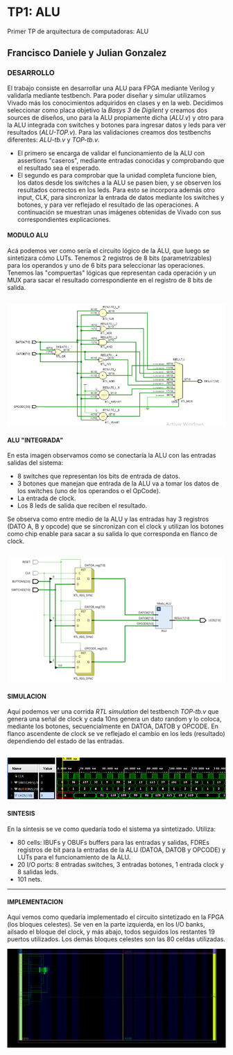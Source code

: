 # TP1: ALU
Primer TP de arquitectura de computadoras: ALU

## Francisco Daniele y Julian Gonzalez

### DESARROLLO
El trabajo consiste en desarrollar una ALU para FPGA mediante Verilog y validarla mediante testbench. Para poder diseñar y simular utilizamos Vivado más los conocimientos adquiridos en clases y en la web.
Decidimos seleccionar como placa objetivo la _Basys 3_ de _Digilent_ y creamos dos sources de diseños, uno para la ALU propiamente dicha (_ALU.v_) y otro para la ALU integrada con switches y botones para ingresar datos y leds para ver resultados (_ALU-TOP.v_).
Para las validaciones creamos dos testbenchs diferentes: _ALU-tb.v_ y _TOP-tb.v_.
-    El primero se encarga de validar el funcionamiento de la ALU con assertions "caseros", mediante entradas conocidas y comprobando que el resultado sea el esperado.
-    El segundo es para comprobar que la unidad completa funcione bien, los datos desde los switches a la ALU se pasen bien, y se observen los resultados correctos en los leds. Para esto se incorpora además otro input, CLK, para sincronizar la entrada de datos mediante los switches y botones, y para ver reflejado el resultado de las operaciones.
A continuación se muestran unas imágenes obtenidas de Vivado con sus correspondientes explicaciones.

#### MODULO ALU
Acá podemos ver como sería el circuito lógico de la ALU, que luego se sintetizara cómo LUTs. Tenemos 2 registros de 8 bits (parametrizables) para los operandos y uno de 6 bits para seleccionar las operaciones. Tenemos las "compuertas" lógicas que representan cada operación y un MUX para sacar el resultado correspondiente en el registro de 8 bits de salida.

![ALU schematic](images/alu.PNG)
---
#### ALU "INTEGRADA"
En esta imagen observamos como se conectaría la ALU con las entradas salidas del sistema:
-    8 switches que representan los bits de entrada de datos.
-    3 botones que manejan que entrada de la ALU va a tomar los datos de los switches (uno de los operandos o el OpCode).
-    La entrada de clock.
-    Los 8 leds de salida que reciben el resultado.

Se observa como entre medio de la ALU y las entradas hay 3 registros (DATO A, B y opcode) que se sincronizan con el clock y utilizan los botones como chip enable para sacar a su salida lo que corresponda en flanco de clock.

![TOP schematic](images/top.PNG)
---
#### SIMULACION
Aquí podemos ver una corrida _RTL simulation_ del testbench _TOP-tb.v_ que genera una señal de clock y cada 10ns genera un dato random y lo coloca, mediante los botones, secuencialmente en DATOA, DATOB y OPCODE. En flanco ascendente de clock se ve reflejado el cambio en los leds (resultado) dependiendo del estado de las entradas. 

![simulation](images/simulation.PNG)
---
#### SINTESIS
En la síntesis se ve como quedaría todo el sistema ya sintetizado. Utiliza:
-    80 cells: IBUFs y OBUFs buffers para las entradas y salidas, FDREs registros de bit para la entradas de la ALU (DATOA, DATOB y OPCODE) y LUTs para el funcionamiento de la ALU.
-    20 I/O ports: 8 entradas switches, 3 entradas botones, 1 entrada clock y 8 salidas leds.
-    101 nets.

---
#### IMPLEMENTACION
Aquí vemos como quedaría implementado el circuito sintetizado en la FPGA (los bloques celestes). Se ven en la parte izquierda, en los I/O banks, ailsado el bloque del clock, y más abajo, todos seguidos los restantes 19 puertos utilizados.
Los demás bloques celestes son las 80 celdas utilizadas.

![implementation](images/implementation.PNG)
